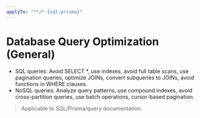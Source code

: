 ```yaml
---
applyTo: "**/*.{sql,prisma}"
---
```


# Database Query Optimization (General)

- SQL queries: Avoid SELECT *, use indexes, avoid full table scans, use pagination queries, optimize JOINs, convert subqueries to JOINs, avoid functions in WHERE clauses.
- NoSQL queries: Analyze query patterns, use compound indexes, avoid cross-partition queries, use batch operations, cursor-based pagination.

> Applicable to SQL/Prisma/query documentation.